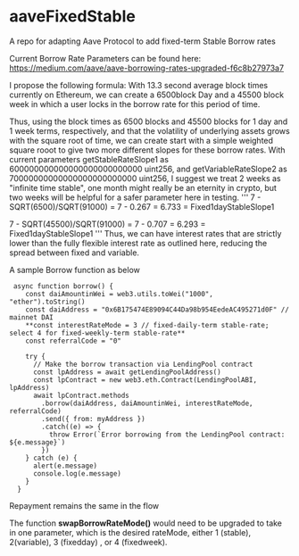 # aaveFixedStable
A repo for adapting Aave Protocol to add fixed-term Stable Borrow rates

Current Borrow Rate Parameters can be found here:
https://medium.com/aave/aave-borrowing-rates-upgraded-f6c8b27973a7

I propose the following formula:
With 13.3 second average block times currently on Ethereum, we can create a 6500block Day and a 45500 block week in which a user locks in the borrow rate for this period of time. 

Thus, using the block times as 6500 blocks and 45500 blocks for 1 day and 1 week terms, respectively, and that the volatility of underlying assets grows with the square root of time,  we can create start with a simple weighted square rooot to give two more different slopes for these borrow rates. 
With current parameters getStableRateSlope1 as 600000000000000000000000000 uint256, and getVariableRateSlope2 as 70000000000000000000000000 uint256, I suggest we treat 2 weeks as "infinite time stable", one month might really be an eternity in crypto, but two weeks will be helpful for a safer parameter here in testing.
'''
7 - SQRT(6500)/SQRT(91000) = 7 - 0.267 = 6.733 =  Fixed1dayStableSlope1

7 - SQRT(45500)/SQRT(91000) = 7 - 0.707 = 6.293 =  Fixed1dayStableSlope1
'''
Thus, we can have interest rates that are strictly lower than the fully flexible interest rate as outlined here, reducing the spread between fixed and variable.


A sample Borrow function as below 
```
 async function borrow() {
    const daiAmountinWei = web3.utils.toWei("1000", "ether").toString()
    const daiAddress = "0x6B175474E89094C44Da98b954EedeAC495271d0F" // mainnet DAI
    **const interestRateMode = 3 // fixed-daily-term stable-rate; select 4 for fixed-weekly-term stable-rate**
    const referralCode = "0"

    try {
      // Make the borrow transaction via LendingPool contract
      const lpAddress = await getLendingPoolAddress()
      const lpContract = new web3.eth.Contract(LendingPoolABI, lpAddress)
      await lpContract.methods
        .borrow(daiAddress, daiAmountinWei, interestRateMode, referralCode)
        .send({ from: myAddress })
        .catch((e) => {
          throw Error(`Error borrowing from the LendingPool contract: ${e.message}`)
        })
    } catch (e) {
      alert(e.message)
      console.log(e.message)
    }
  }
```

Repayment remains the same in the flow

The function **swapBorrowRateMode()** would need to be upgraded to take in one parameter, which is the desired rateMode, either 1 (stable), 2(variable), 3 (fixedday) , or 4 (fixedweek).


